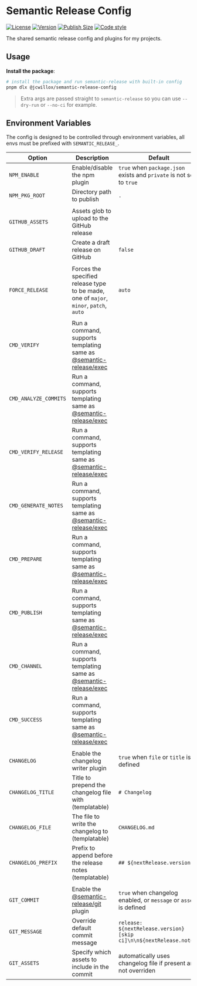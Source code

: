 # Semantic Release Config

[![License](https://img.shields.io/github/license/jcwillox/semantic-release-config?style=flat-square)](https://github.com/jcwillox/semantic-release-config/blob/main/LICENSE)
[![Version](https://img.shields.io/npm/v/%40jcwillox%2Fsemantic-release-config?style=flat-square)](https://www.npmjs.com/package/@jcwillox/semantic-release-config)
[![Publish Size](https://flat.badgen.net/packagephobia/publish/@jcwillox/semantic-release-config)](https://packagephobia.com/result?p=@jcwillox/semantic-release-config)
[![Code style](https://img.shields.io/badge/code_style-prettier-ff69b4.svg?style=flat-square)](https://github.com/prettier/prettier)

The shared semantic release config and plugins for my projects.

## Usage

**Install the package**:

```bash
# install the package and run semantic-release with built-in config
pnpm dlx @jcwillox/semantic-release-config
```

> Extra args are passed straight to `semantic-release` so you can use `--dry-run` or `--no-ci` for example.

## Environment Variables

The config is designed to be controlled through environment variables, all envs must be prefixed with `SEMANTIC_RELEASE_`.

| Option                | Description                                                                                                                     | Default                                                              |
| --------------------- | ------------------------------------------------------------------------------------------------------------------------------- | -------------------------------------------------------------------- |
| `NPM_ENABLE`          | Enable/disable the npm plugin                                                                                                   | `true` when `package.json` exists and `private` is not set to `true` |
| `NPM_PKG_ROOT`        | Directory path to publish                                                                                                       | `.`                                                                  |
|                       |                                                                                                                                 |                                                                      |
| `GITHUB_ASSETS`       | Assets glob to upload to the GitHub release                                                                                     |                                                                      |
| `GITHUB_DRAFT`        | Create a draft release on GitHub                                                                                                | `false`                                                              |
|                       |                                                                                                                                 |                                                                      |
| `FORCE_RELEASE`       | Forces the specified release type to be made, one of `major`, `minor`, `patch`, `auto`                                          | `auto`                                                               |
|                       |                                                                                                                                 |                                                                      |
| `CMD_VERIFY`          | Run a command, supports templating same as [@semantic-release/exec](https://github.com/semantic-release/exec#verifyreleasecmd)  |                                                                      |
| `CMD_ANALYZE_COMMITS` | Run a command, supports templating same as [@semantic-release/exec](https://github.com/semantic-release/exec#analyzecommitscmd) |                                                                      |
| `CMD_VERIFY_RELEASE`  | Run a command, supports templating same as [@semantic-release/exec](https://github.com/semantic-release/exec#verifyreleasecmd)  |                                                                      |
| `CMD_GENERATE_NOTES`  | Run a command, supports templating same as [@semantic-release/exec](https://github.com/semantic-release/exec#generatenotescmd)  |                                                                      |
| `CMD_PREPARE`         | Run a command, supports templating same as [@semantic-release/exec](https://github.com/semantic-release/exec#preparecmd)        |                                                                      |
| `CMD_PUBLISH`         | Run a command, supports templating same as [@semantic-release/exec](https://github.com/semantic-release/exec#publishcmd)        |                                                                      |
| `CMD_CHANNEL`         | Run a command, supports templating same as [@semantic-release/exec](https://github.com/semantic-release/exec#addchannelcmd)     |                                                                      |
| `CMD_SUCCESS`         | Run a command, supports templating same as [@semantic-release/exec](https://github.com/semantic-release/exec#successcmd)        |                                                                      |
|                       |                                                                                                                                 |                                                                      |
| `CHANGELOG`           | Enable the changelog writer plugin                                                                                              | `true` when `file` or `title` is defined                             |
| `CHANGELOG_TITLE`     | Title to prepend the changelog file with (templatable)                                                                          | `# Changelog`                                                        |
| `CHANGELOG_FILE`      | The file to write the changelog to (templatable)                                                                                | `CHANGELOG.md`                                                       |
| `CHANGELOG_PREFIX`    | Prefix to append before the release notes (templatable)                                                                         | `## ${nextRelease.version}`                                          |
|                       |                                                                                                                                 |                                                                      |
| `GIT_COMMIT`          | Enable the [@semantic-release/git](https://github.com/semantic-release/git) plugin                                              | `true` when changelog enabled, or `message` or `assets` is defined   |
| `GIT_MESSAGE`         | Override default commit message                                                                                                 | `release: ${nextRelease.version} [skip ci]\n\n${nextRelease.notes}`  |
| `GIT_ASSETS`          | Specify which assets to include in the commit                                                                                   | automatically uses changelog file if present and not overriden       |
